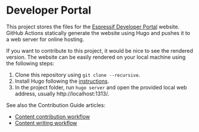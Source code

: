 # Developer Portal

This project stores the files for the [Espressif Developer Portal][] website. GitHub Actions statically generate the website using Hugo and pushes it to a web server for online hosting.

[Espressif Developer Portal]: https://developer.espressif.com/

If you want to contribute to this project, it would be nice to see the rendered version. The website can be easily rendered on your local machine using the following steps:

1. Clone this repository using `git clone --recursive`.
2. Install Hugo following the [instructions](https://gohugo.io/installation/).
3. In the project folder, run `hugo server` and open the provided local web address, usually http://localhost:1313/.

See also the Contribution Guide articles:

- [Content contribution workflow](./content/pages/contribution_guide/content-contrib-workflow/index.md)
- [Content writing workflow](./content/pages/contribution_guide/content-writing-workflow/index.md)
